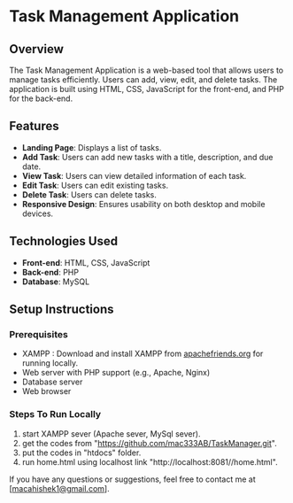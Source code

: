 # Task Management Application

## Overview
The Task Management Application is a web-based tool that allows users to manage tasks efficiently. Users can add, view, edit, and delete tasks. The application is built using HTML, CSS, JavaScript for the front-end, and PHP for the back-end.

## Features
- **Landing Page**: Displays a list of tasks.
- **Add Task**: Users can add new tasks with a title, description, and due date.
- **View Task**: Users can view detailed information of each task.
- **Edit Task**: Users can edit existing tasks.
- **Delete Task**: Users can delete tasks.
- **Responsive Design**: Ensures usability on both desktop and mobile devices.

## Technologies Used
- **Front-end**: HTML, CSS, JavaScript
- **Back-end**: PHP
- **Database**: MySQL

## Setup Instructions
### Prerequisites
- XAMPP : Download and install XAMPP from [apachefriends.org](https://www.apachefriends.org/index.html) for running locally.
- Web server with PHP support (e.g., Apache, Nginx)
- Database server 
- Web browser
 

### Steps To Run Locally 
1. start XAMPP sever (Apache sever, MySql sever).
2. get the codes from "https://github.com/mac333AB/TaskManager.git".
3. put the codes in "htdocs" folder.
4. run home.html using localhost link "http://localhost:8081//home.html".

If you have any questions or suggestions, feel free to contact me at [macahishek1@gmail.com].
   
   
